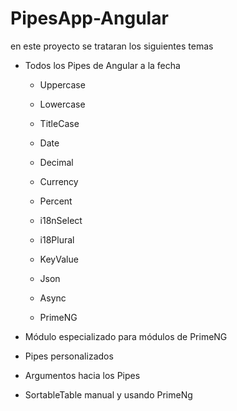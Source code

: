 # PipesApp-Angular
en este proyecto se trataran los siguientes temas

- Todos los Pipes de Angular a la fecha

    - Uppercase

    - Lowercase

    - TitleCase

    - Date

    - Decimal

    - Currency

    - Percent

    - i18nSelect

    - i18Plural

    - KeyValue

    - Json

    - Async

    - PrimeNG

- Módulo especializado para módulos de PrimeNG

- Pipes personalizados

- Argumentos hacia los Pipes

- SortableTable manual y usando PrimeNg
